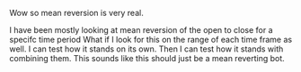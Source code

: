 

Wow so mean reversion is very real.

I have been mostly looking at mean reversion of the open to close for a specifc time period
What if I look for this on the range of each time frame as well.
I can test how it stands on its own.
Then I can test how it stands with combining them.
This sounds like this should just be a mean reverting bot.
